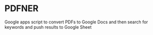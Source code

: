 # PDFNER
Google apps script to convert PDFs to Google Docs and then search for keywords and push results to Google Sheet
